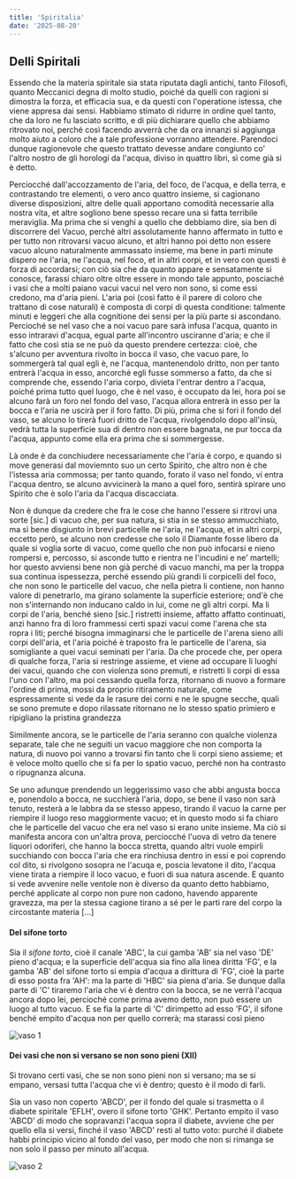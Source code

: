 ```yaml
---
title: 'Spiritalia'
date: '2025-08-20'
---
```


## Delli Spiritali

Essendo che la materia spiritale sia stata riputata dagli antichi, tanto Filosofi, quanto Meccanici degna di molto studio, poiché da quelli con ragioni si dimostra la forza, et efficacia sua, e da questi con l'operatione istessa, che viene appresa dai sensi. Habbiamo stimato di ridurre in ordine quel tanto, che da loro ne fu lasciato scritto, e di più dichiarare quello che abbiamo ritrovato noi, perché così facendo avverrà che da ora innanzi si aggiunga molto aiuto a coloro che a tale professione vorranno attendere. Parendoci dunque ragionevole che questo trattato devesse andare congiunto co' l'altro nostro de gli horologi da l'acqua, diviso in quattro libri, sì come già si è detto.

Perciocché dall'accozzamento de l'aria, del foco, de l'acqua, e della terra, e contrastando tre elementi, o vero anco quattro insieme, si cagionano diverse disposizioni, altre delle quali apportano comodità necessarie alla nostra vita, et altre sogliono bene spesso recare una sì fatta terribile meraviglia. Ma prima che si venghi a quello che debbiamo dire, sia ben di discorrere del Vacuo, perché altri assolutamente hanno affermato in tutto e per tutto non ritrovarsi vacuo alcuno, et altri hanno poi detto non essere vacuo alcuno naturalmente ammassato insieme, ma bene in parti minute dispero ne l'aria, ne l'acqua, nel foco, et in altri corpi, et in vero con questi è forza di accordarsi; con ciò sia che da quanto appare e sensatamente si conosce, farassi chiaro oltre oltre essere in mondo tale appunto, posciaché i vasi che a molti paiano vacui vacui nel vero non sono, sì come essi credono, ma d'aria pieni. L'aria poi (così fatto è il parere di coloro che trattano di cose naturali) è composta di corpi di questa conditione: talmente minuti e leggeri che alla cognitione dei sensi per la più parte si ascondano. Percioché se nel vaso che a noi vacuo pare sarà infusa l'acqua, quanto in esso intraravi d'acqua, egual parte all'incontro usciranne d'aria; e che il fatto che così stia se ne può da questo prendere certezza: cioè, che s'alcuno per avventura rivolto in bocca il vaso, che vacuo pare, lo sommergerà tal qual egli è, ne l'acqua, mantenendolo dritto, non per tanto entrerà l'acqua in esso, ancorché egli fusse sommerso a fatto, da che si comprende che, essendo l'aria corpo, divieta l'entrar dentro a l'acqua, poiché prima tutto quel luogo, che è nel vaso, è occupato da lei, hora poi se alcuno farà un foro nel fondo del vaso, l'acqua allora entrerà in esso per la bocca e l'aria ne uscirà per il foro fatto. Di più, prima che si fori il fondo del vaso, se alcuno lo tirerà fuori dritto de l'acqua, rivolgendolo dopo all'insù, vedrà tutta la superficie sua di dentro non essere bagnata, ne pur tocca da l'acqua, appunto come ella era prima che si sommergesse.

Là onde è da conchiudere necessariamente che l'aria è corpo, e quando si move generasi dal moviemnto suo un certo Spirito, che altro non è che l'istessa aria commossa; per tanto quando, forato il vaso nel fondo, vi entra l'acqua dentro, se alcuno avvicinerà la mano a quel foro, sentirà spirare uno Spirito che è solo l'aria da l'acqua discacciata.

Non è dunque da credere che fra le cose che hanno l'essere si ritrovi una sorte [sic.] di vacuo che, per sua natura, si stia in se stesso ammucchiato, ma sì bene disgiunto in brevi particelle ne l'aria, ne l'acqua, et in altri corpi, eccetto però, se alcuno non credesse che solo il Diamante fosse libero da quale si voglia sorte di vacuo, come quello che non può infocarsi e nieno rompersi e, percosso,  si asconde tutto e rientra ne l'incudini e ne' martelli; hor questo avviensi bene non già perché di vacuo manchi, ma per la troppa sua continua ispessezza, perché essendo più grandi li corpicelli del foco, che non sono le particelle del vacuo, che nella pietra li contiene, non hanno valore di penetrarlo, ma girano solamente la superficie esteriore; ond'è che non s'internando non inducano caldo in lui, come ne gli altri corpi. Ma li corpi de l'aria, benché sieno [sic.] ristretti insieme, affatto affatto continuati, anzi hanno fra di loro frammessi certi spazi vacui come l'arena che sta ropra i liti; perché bisogna immaginarsi che le particelle de l'arena sieno alli corpi dell'aria, et l'aria poiché è traposto fra le particelle de l'arena, sia somigliante a quei vacui seminati per l'aria. Da che procede che, per opera di qualche forza, l'aria si restringe assieme, et viene ad occupare li luoghi dei vacui, quando che con violenza sono premuti, e ristretti li corpi di essa l'uno con l'altro, ma poi cessando quella forza, ritornano di nuovo a formare l'ordine di prima, mossi da proprio ritiramento naturale, come espressamente si vede da le rasure dei corni e ne le spugne secche, quali se sono premute e dopo rilassate ritornano ne lo stesso spatio primiero e ripigliano la pristina grandezza

Similmente ancora, se le particelle de l'aria seranno con qualche violenza separate, tale che ne seguiti un vacuo maggiore che non comporta la natura, di nuovo poi vanno a trovarsi fin tanto che li corpi sieno assieme; et è veloce molto quello che si fa per lo spatio vacuo, perché non ha contrasto o ripugnanza alcuna.

Se uno adunque prendendo un leggerissimo vaso che abbi angusta bocca e, ponendolo a bocca, ne succhierà l'aria, dopo, se bene il vaso non sarà tenuto, resterà a le labbra da se stesso appeso, tirando il vacuo la carne per riempire il luogo reso maggiormente vacuo; et in questo modo si fa chiaro che le particelle del vacuo che era nel vaso si erano unite insieme. Ma ciò si manifesta ancora con un'altra prova, perciocché l'uova di vetro da tenere liquori odoriferi, che hanno la bocca stretta, quando altri vuole empirli succhiando con bocca l'aria che era rinchiusa dentro in essi e poi coprendo col dito, si rivolgono sosopra ne l'acuqa e, poscia levatone il dito, l'acqua viene tirata a riempire il loco vacuo, e fuori di sua natura ascende. E quanto si vede avvenire nelle ventole non è diverso da quanto detto habbiamo, perché applicate al corpo non pure non cadono, havendo apparente gravezza, ma per la stessa cagione tirano a sé per le parti rare del corpo la circostante materia [...]



#### Del sifone torto

Sia il *sifone torto*, cioè il canale 'ABC', la cui gamba 'AB' sia nel vaso 'DE' pieno d'acqua; e la superficie dell'acqua sia fino alla linea diritta 'FG', e la gamba 'AB' del sifone torto si empia d'acqua a dirittura di 'FG', cioè la parte di esso posta fra 'AH': ma la parte di 'HBC' sia piena d'aria. Se dunque dalla parte di 'C' tiraremo l'aria che vi è dentro con la bocca, se ne verrà l'acqua ancora dopo lei, percioché come prima avemo detto, non può essere un luogo al tutto vacuo. E se fia la parte di 'C' dirimpetto ad esso 'FG', il sifone benché empito d'acqua non per quello correrà; ma starassi così pieno 

![vaso 1](/vaso-1.png)


#### Dei vasi che non si versano se non sono pieni (XII)

Si trovano certi vasi, che se non sono pieni non si versano; ma se si empano, versasi tutta l'acqua che vi è dentro; questo è il modo di farli.

Sia un vaso non coperto 'ABCD', per il fondo del quale si trasmetta o il diabete spiritale 'EFLH', overo il sifone torto 'GHK'. Pertanto empito il vaso 'ABCD' di modo che sopravanzi l'acqua sopra il diabete, avviene che per quello ella si versi, finché il vaso 'ABCD' resti al tutto voto: purché il diabete habbi principio vicino al fondo del vaso, per modo che non si rimanga se non solo il passo per minuto all'acqua.

![vaso 2](/vaso-2.png)
